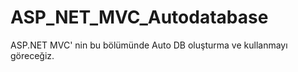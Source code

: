 # ASP_NET_MVC_Autodatabase
 ASP.NET MVC' nin bu bölümünde Auto DB oluşturma ve kullanmayı göreceğiz.
